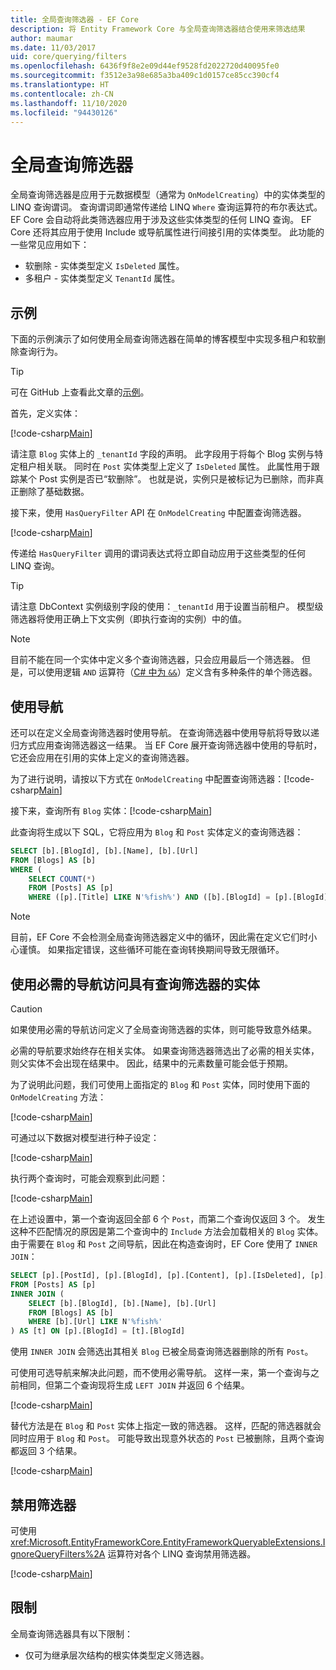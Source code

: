 ```yaml
---
title: 全局查询筛选器 - EF Core
description: 将 Entity Framework Core 与全局查询筛选器结合使用来筛选结果
author: maumar
ms.date: 11/03/2017
uid: core/querying/filters
ms.openlocfilehash: 6436f9f8e2e09d44ef9528fd2022720d40095fe0
ms.sourcegitcommit: f3512e3a98e685a3ba409c1d0157ce85cc390cf4
ms.translationtype: HT
ms.contentlocale: zh-CN
ms.lasthandoff: 11/10/2020
ms.locfileid: "94430126"
---
```

# <a name="global-query-filters"></a>全局查询筛选器

全局查询筛选器是应用于元数据模型（通常为 `OnModelCreating`）中的实体类型的 LINQ 查询谓词。 查询谓词即通常传递给 LINQ `Where` 查询运算符的布尔表达式。  EF Core 会自动将此类筛选器应用于涉及这些实体类型的任何 LINQ 查询。  EF Core 还将其应用于使用 Include 或导航属性进行间接引用的实体类型。 此功能的一些常见应用如下：

* 软删除 - 实体类型定义 `IsDeleted` 属性。
* 多租户 - 实体类型定义 `TenantId` 属性。

## <a name="example"></a>示例

下面的示例演示了如何使用全局查询筛选器在简单的博客模型中实现多租户和软删除查询行为。

> [!TIP]
> 可在 GitHub 上查看此文章的[示例](https://github.com/dotnet/EntityFramework.Docs/tree/master/samples/core/Querying/QueryFilters)。

首先，定义实体：

[!code-csharp[Main](../../../samples/core/Querying/QueryFilters/Entities.cs#Entities)]

请注意 `Blog` 实体上的 `_tenantId` 字段的声明。 此字段用于将每个 Blog 实例与特定租户相关联。 同时在 `Post` 实体类型上定义了 `IsDeleted` 属性。 此属性用于跟踪某个 Post 实例是否已“软删除”。 也就是说，实例只是被标记为已删除，而非真正删除了基础数据。

接下来，使用 `HasQueryFilter` API 在 `OnModelCreating` 中配置查询筛选器。

[!code-csharp[Main](../../../samples/core/Querying/QueryFilters/BloggingContext.cs#FilterConfiguration)]

传递给 `HasQueryFilter` 调用的谓词表达式将立即自动应用于这些类型的任何 LINQ 查询。

> [!TIP]
> 请注意 DbContext 实例级别字段的使用：`_tenantId` 用于设置当前租户。 模型级筛选器将使用正确上下文实例（即执行查询的实例）中的值。

> [!NOTE]
> 目前不能在同一个实体中定义多个查询筛选器，只会应用最后一个筛选器。 但是，可以使用逻辑 `AND` 运算符（[C# 中为 `&&`](/dotnet/csharp/language-reference/operators/boolean-logical-operators#conditional-logical-and-operator-)）定义含有多种条件的单个筛选器。

## <a name="use-of-navigations"></a>使用导航

还可以在定义全局查询筛选器时使用导航。 在查询筛选器中使用导航将导致以递归方式应用查询筛选器这一结果。 当 EF Core 展开查询筛选器中使用的导航时，它还会应用在引用的实体上定义的查询筛选器。

为了进行说明，请按以下方式在 `OnModelCreating` 中配置查询筛选器：[!code-csharp[Main](../../../samples/core/Querying/QueryFilters/FilteredBloggingContextRequired.cs#NavigationInFilter)]

接下来，查询所有 `Blog` 实体：[!code-csharp[Main](../../../samples/core/Querying/QueryFilters/FilteredBloggingContextRequired.cs#QueriesNavigation)]

此查询将生成以下 SQL，它将应用为 `Blog` 和 `Post` 实体定义的查询筛选器：

```sql
SELECT [b].[BlogId], [b].[Name], [b].[Url]
FROM [Blogs] AS [b]
WHERE (
    SELECT COUNT(*)
    FROM [Posts] AS [p]
    WHERE ([p].[Title] LIKE N'%fish%') AND ([b].[BlogId] = [p].[BlogId])) > 0
```

> [!NOTE]
> 目前，EF Core 不会检测全局查询筛选器定义中的循环，因此需在定义它们时小心谨慎。 如果指定错误，这些循环可能在查询转换期间导致无限循环。

## <a name="accessing-entity-with-query-filter-using-required-navigation"></a>使用必需的导航访问具有查询筛选器的实体

> [!CAUTION]
> 如果使用必需的导航访问定义了全局查询筛选器的实体，则可能导致意外结果。

必需的导航要求始终存在相关实体。 如果查询筛选器筛选出了必需的相关实体，则父实体不会出现在结果中。 因此，结果中的元素数量可能会低于预期。

为了说明此问题，我们可使用上面指定的 `Blog` 和 `Post` 实体，同时使用下面的 `OnModelCreating` 方法：

[!code-csharp[Main](../../../samples/core/Querying/QueryFilters/FilteredBloggingContextRequired.cs#IncorrectFilter)]

可通过以下数据对模型进行种子设定：

[!code-csharp[Main](../../../samples/core/Querying/QueryFilters/Program.cs#SeedData)]

执行两个查询时，可能会观察到此问题：

[!code-csharp[Main](../../../samples/core/Querying/QueryFilters/Program.cs#Queries)]

在上述设置中，第一个查询返回全部 6 个 `Post`，而第二个查询仅返回 3 个。 发生这种不匹配情况的原因是第二个查询中的 `Include` 方法会加载相关的 `Blog` 实体。 由于需要在 `Blog` 和 `Post` 之间导航，因此在构造查询时，EF Core 使用了 `INNER JOIN`：

```sql
SELECT [p].[PostId], [p].[BlogId], [p].[Content], [p].[IsDeleted], [p].[Title], [t].[BlogId], [t].[Name], [t].[Url]
FROM [Posts] AS [p]
INNER JOIN (
    SELECT [b].[BlogId], [b].[Name], [b].[Url]
    FROM [Blogs] AS [b]
    WHERE [b].[Url] LIKE N'%fish%'
) AS [t] ON [p].[BlogId] = [t].[BlogId]
```

使用 `INNER JOIN` 会筛选出其相关 `Blog` 已被全局查询筛选器删除的所有 `Post`。

可使用可选导航来解决此问题，而不使用必需导航。
这样一来，第一个查询与之前相同，但第二个查询现将生成 `LEFT JOIN` 并返回 6 个结果。

[!code-csharp[Main](../../../samples/core/Querying/QueryFilters/FilteredBloggingContextRequired.cs#OptionalNavigation)]

替代方法是在 `Blog` 和 `Post` 实体上指定一致的筛选器。
这样，匹配的筛选器就会同时应用于 `Blog` 和 `Post`。 可能导致出现意外状态的 `Post` 已被删除，且两个查询都返回 3 个结果。

[!code-csharp[Main](../../../samples/core/Querying/QueryFilters/FilteredBloggingContextRequired.cs#MatchingFilters)]

## <a name="disabling-filters"></a>禁用筛选器

可使用 <xref:Microsoft.EntityFrameworkCore.EntityFrameworkQueryableExtensions.IgnoreQueryFilters%2A> 运算符对各个 LINQ 查询禁用筛选器。

[!code-csharp[Main](../../../samples/core/Querying/QueryFilters/Program.cs#IgnoreFilters)]

## <a name="limitations"></a>限制

全局查询筛选器具有以下限制：

* 仅可为继承层次结构的根实体类型定义筛选器。

